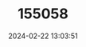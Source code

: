 ---
title: "155058"
category: "Hippoglossina stomata"
draft: false
date: 2024-02-22 13:03:51
languages:
  English: ["Bigmouth Flounder", "Bigmouth Sole"]
  Spanish; Castilian: ["Lenguado Bocón"]
  French: ["Perpeire langue"]
---